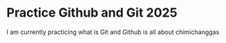 # Practice Github and Git 2025

I am currently practicing what is Git and Github is all about chimichanggas
